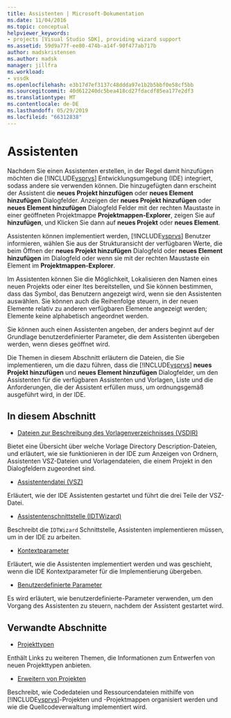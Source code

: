 ```yaml
---
title: Assistenten | Microsoft-Dokumentation
ms.date: 11/04/2016
ms.topic: conceptual
helpviewer_keywords:
- projects [Visual Studio SDK], providing wizard support
ms.assetid: 59d9a77f-ee80-474b-a14f-90f477ab717b
author: madskristensen
ms.author: madsk
manager: jillfra
ms.workload:
- vssdk
ms.openlocfilehash: e3b17d7ef3137c48ddda97e1b2b5bbf0e58cf5bb
ms.sourcegitcommit: 40d612240dc5bea418cd27fdacdf85ea177e2df3
ms.translationtype: MT
ms.contentlocale: de-DE
ms.lasthandoff: 05/29/2019
ms.locfileid: "66312838"
---
```

# <a name="wizards"></a>Assistenten
Nachdem Sie einen Assistenten erstellen, in der Regel damit hinzufügen möchten die [!INCLUDE[vsprvs](../../code-quality/includes/vsprvs_md.md)] Entwicklungsumgebung (IDE) integriert, sodass andere sie verwenden können. Die hinzugefügten dann erscheint der Assistent die **neues Projekt hinzufügen** oder **neues Element hinzufügen** Dialogfelder. Anzeigen der **neues Projekt hinzufügen** oder **neues Element hinzufügen** Dialogfeld Felder mit der rechten Maustaste in einer geöffneten Projektmappe **Projektmappen-Explorer**, zeigen Sie auf **hinzufügen**, und Klicken Sie dann auf **neues Projekt** oder **neues Element**.

 Assistenten können implementiert werden, [!INCLUDE[vsprvs](../../code-quality/includes/vsprvs_md.md)] Benutzer informieren, wählen Sie aus der Strukturansicht der verfügbaren Werte, die beim Öffnen der **neues Projekt hinzufügen** Dialogfeld oder **neues Element hinzufügen** im Dialogfeld oder wenn sie mit der rechten Maustaste ein Element im **Projektmappen-Explorer**.

 Im Assistenten können Sie die Möglichkeit, Lokalisieren den Namen eines neuen Projekts oder einer Ites bereitstellen, und Sie können bestimmen, dass das Symbol, das Benutzern angezeigt wird, wenn sie den Assistenten auswählen. Sie können auch die Reihenfolge steuern, in der neuen Elemente relativ zu anderen verfügbaren Elemente angezeigt werden; Elemente keine alphabetisch angeordnet werden.

 Sie können auch einen Assistenten angeben, der anders beginnt auf der Grundlage benutzerdefinierter Parameter, die dem Assistenten übergeben werden, wenn dieses geöffnet wird.

 Die Themen in diesem Abschnitt erläutern die Dateien, die Sie implementieren, um die dazu führen, dass die [!INCLUDE[vsprvs](../../code-quality/includes/vsprvs_md.md)] **neues Projekt hinzufügen** und **neues Element hinzufügen** Dialogfelder, um den Assistenten für die verfügbaren Assistenten und Vorlagen, Liste und die Anforderungen, die der Assistent erfüllen muss, um ordnungsgemäß ausgeführt wird, in der IDE.

## <a name="in-this-section"></a>In diesem Abschnitt
- [Dateien zur Beschreibung des Vorlagenverzeichnisses (VSDIR)](../../extensibility/internals/template-directory-description-dot-vsdir-files.md)

 Bietet eine Übersicht über welche Vorlage Directory Description-Dateien, und erläutert, wie sie funktionieren in der IDE zum Anzeigen von Ordnern, Assistenten VSZ-Dateien und Vorlagendateien, die einem Projekt in den Dialogfeldern zugeordnet sind.

- [Assistentendatei (VSZ)](../../extensibility/internals/wizard-dot-vsz-file.md)

 Erläutert, wie der IDE Assistenten gestartet und führt die drei Teile der VSZ-Datei.

- [Assistentenschnittstelle (IDTWizard)](../../extensibility/internals/wizard-interface-idtwizard.md)

 Beschreibt die `IDTWizard` Schnittstelle, Assistenten implementieren müssen, um in der IDE zu arbeiten.

- [Kontextparameter](../../extensibility/internals/context-parameters.md)

 Erläutert, wie die Assistenten implementiert werden und was geschieht, wenn die IDE Kontextparameter für die Implementierung übergeben.

- [Benutzerdefinierte Parameter](../../extensibility/internals/custom-parameters.md)

 Es wird erläutert, wie benutzerdefinierte-Parameter verwenden, um den Vorgang des Assistenten zu steuern, nachdem der Assistent gestartet wird.

## <a name="related-sections"></a>Verwandte Abschnitte
- [Projekttypen](../../extensibility/internals/project-types.md)

 Enthält Links zu weiteren Themen, die Informationen zum Entwerfen von neuen Projekttypen anbieten.

- [Erweitern von Projekten](../../extensibility/extending-projects.md)

 Beschreibt, wie Codedateien und Ressourcendateien mithilfe von [!INCLUDE[vsprvs](../../code-quality/includes/vsprvs_md.md)]-Projekten und -Projektmappen organisiert werden und wie die Quellcodeverwaltung implementiert wird.